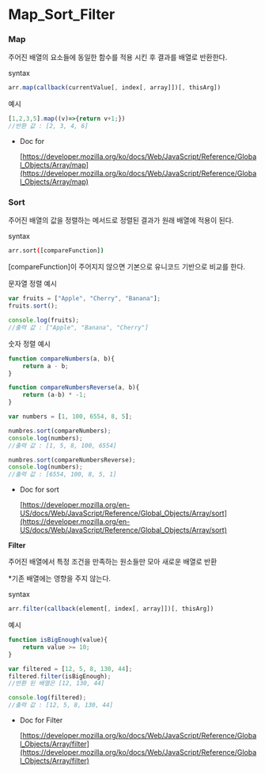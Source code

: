 # Map_Sort_Filter
### Map

주어진 배열의 요소들에 동일한 함수를 적용 시킨 후 결과를 배열로 반환한다.

syntax

```jsx
arr.map(callback(currentValue[, index[, array]])[, thisArg])
```

예시

```jsx
[1,2,3,5].map((v)=>{return v+1;})
//반환 값 : [2, 3, 4, 6]
```

- Doc for

    [https://developer.mozilla.org/ko/docs/Web/JavaScript/Reference/Global_Objects/Array/map](https://developer.mozilla.org/ko/docs/Web/JavaScript/Reference/Global_Objects/Array/map)

### Sort

주어진 배열의 값을 정렬하는 메서드로 정렬된 결과가 원래 배열에 적용이 된다.

syntax

```bash
arr.sort([compareFunction])
```

[compareFunction]이 주어지지 않으면 기본으로 유니코드 기반으로 비교를 한다.

문자열 정렬 예시

```jsx
var fruits = ["Apple", "Cherry", "Banana"];
fruits.sort();

console.log(fruits);
//출력 값 : ["Apple", "Banana", "Cherry"]
```

숫자 정렬 예시

```jsx
function compareNumbers(a, b){
	return a - b;
}

function compareNumbersReverse(a, b){
    return (a-b) * -1;
}

var numbers = [1, 100, 6554, 8, 5];

numbres.sort(compareNumbers);
console.log(numbers);
//출력 값 : [1, 5, 8, 100, 6554]

numbres.sort(compareNumbersReverse);
console.log(numbers);
//출력 값 : [6554, 100, 8, 5, 1]
```

- Doc for sort

    [https://developer.mozilla.org/en-US/docs/Web/JavaScript/Reference/Global_Objects/Array/sort](https://developer.mozilla.org/en-US/docs/Web/JavaScript/Reference/Global_Objects/Array/sort)

**Filter**

주어진 배열에서 특정 조건을 만족하는 원소들만 모아 새로운 배열로 반환

*기존 배열에는 영향을 주지 않는다.

syntax

```jsx
arr.filter(callback(element[, index[, array]])[, thisArg])
```

예시

```jsx
function isBigEnough(value){
    return value >= 10;
}

var filtered = [12, 5, 8, 130, 44];
filtered.filter(isBigEnough);
//반환 된 배열은 [12, 130, 44]

console.log(filtered);
//출력 값 : [12, 5, 8, 130, 44]
```

- Doc for Filter

    [https://developer.mozilla.org/ko/docs/Web/JavaScript/Reference/Global_Objects/Array/filter](https://developer.mozilla.org/ko/docs/Web/JavaScript/Reference/Global_Objects/Array/filter)
